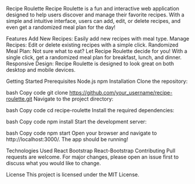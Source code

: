 Recipe Roulette
Recipe Roulette is a fun and interactive web application designed to help users discover and manage their favorite recipes. With a simple and intuitive interface, users can add, edit, or delete recipes, and even get a randomized meal plan for the day!

Features
Add New Recipes: Easily add new recipes with meal type.
Manage Recipes: Edit or delete existing recipes with a simple click.
Randomized Meal Plan: Not sure what to eat? Let Recipe Roulette decide for you! With a single click, get a randomized meal plan for breakfast, lunch, and dinner.
Responsive Design: Recipe Roulette is designed to look great on both desktop and mobile devices.

Getting Started
Prerequisites
Node.js
npm
Installation
Clone the repository:

bash
Copy code
git clone https://github.com/your_username/recipe-roulette.git
Navigate to the project directory:

bash
Copy code
cd recipe-roulette
Install the required dependencies:

bash
Copy code
npm install
Start the development server:

bash
Copy code
npm start
Open your browser and navigate to http://localhost:3000/. The app should be running!

Technologies Used
React
Bootstrap
React-Bootstrap
Contributing
Pull requests are welcome. For major changes, please open an issue first to discuss what you would like to change.

License
This project is licensed under the MIT License.